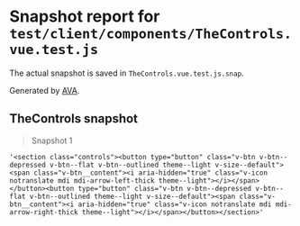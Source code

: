 # Snapshot report for `test/client/components/TheControls.vue.test.js`

The actual snapshot is saved in `TheControls.vue.test.js.snap`.

Generated by [AVA](https://ava.li).

## TheControls snapshot

> Snapshot 1

    '<section class="controls"><button type="button" class="v-btn v-btn--depressed v-btn--flat v-btn--outlined theme--light v-size--default"><span class="v-btn__content"><i aria-hidden="true" class="v-icon notranslate mdi mdi-arrow-left-thick theme--light"></i></span></button><button type="button" class="v-btn v-btn--depressed v-btn--flat v-btn--outlined theme--light v-size--default"><span class="v-btn__content"><i aria-hidden="true" class="v-icon notranslate mdi mdi-arrow-right-thick theme--light"></i></span></button></section>'
